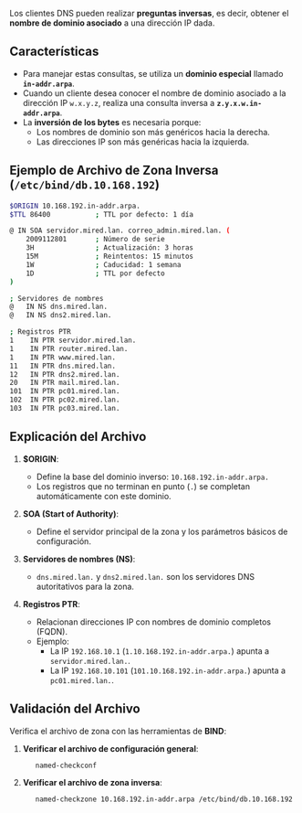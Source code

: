 
Los clientes DNS pueden realizar **preguntas inversas**, es decir, obtener el **nombre de dominio asociado** a una dirección IP dada.

## Características
- Para manejar estas consultas, se utiliza un **dominio especial** llamado **`in-addr.arpa`**.
- Cuando un cliente desea conocer el nombre de dominio asociado a la dirección IP `w.x.y.z`, realiza una consulta inversa a **`z.y.x.w.in-addr.arpa`**.
- La **inversión de los bytes** es necesaria porque:
	- Los nombres de dominio son más genéricos hacia la derecha.
	- Las direcciones IP son más genéricas hacia la izquierda.

## Ejemplo de Archivo de Zona Inversa (`/etc/bind/db.10.168.192`)

```bash
$ORIGIN 10.168.192.in-addr.arpa.
$TTL 86400           ; TTL por defecto: 1 día

@ IN SOA servidor.mired.lan. correo_admin.mired.lan. (
    2009112801       ; Número de serie
    3H               ; Actualización: 3 horas
    15M              ; Reintentos: 15 minutos
    1W               ; Caducidad: 1 semana
    1D               ; TTL por defecto
)

; Servidores de nombres
@   IN NS dns.mired.lan.
@   IN NS dns2.mired.lan.

; Registros PTR
1    IN PTR servidor.mired.lan.
1    IN PTR router.mired.lan.
1    IN PTR www.mired.lan.
11   IN PTR dns.mired.lan.
12   IN PTR dns2.mired.lan.
20   IN PTR mail.mired.lan.
101  IN PTR pc01.mired.lan.
102  IN PTR pc02.mired.lan.
103  IN PTR pc03.mired.lan.
```

## Explicación del Archivo

1. **$ORIGIN**:
	- Define la base del dominio inverso: `10.168.192.in-addr.arpa.`
	- Los registros que no terminan en punto (`.`) se completan automáticamente con este dominio.

2. **SOA (Start of Authority)**:
	- Define el servidor principal de la zona y los parámetros básicos de configuración.

3. **Servidores de nombres (NS)**:
	- `dns.mired.lan.` y `dns2.mired.lan.` son los servidores DNS autoritativos para la zona.

4. **Registros PTR**:
	- Relacionan direcciones IP con nombres de dominio completos (FQDN).
	- Ejemplo:
		- La IP `192.168.10.1` (`1.10.168.192.in-addr.arpa.`) apunta a `servidor.mired.lan.`.
		- La IP `192.168.10.101` (`101.10.168.192.in-addr.arpa.`) apunta a `pc01.mired.lan.`.

## Validación del Archivo

Verifica el archivo de zona con las herramientas de **BIND**:

1. **Verificar el archivo de configuración general**:

	```
	   named-checkconf
	```

2. **Verificar el archivo de zona inversa**:

	```
	   named-checkzone 10.168.192.in-addr.arpa /etc/bind/db.10.168.192
	```

